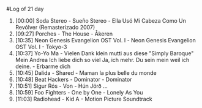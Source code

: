 #Log of 21 day

1. [00:00] Soda Stereo - Sueño Stereo - Ella Usó Mi Cabeza Como Un Revólver (Remasterizado 2007)
1. [09:27] Porches - The House - Åkeren
1. [10:35] Neon Genesis Evangelion OST Vol. I - Neon Genesis Evangelion OST Vol. I - Tokyo-3
1. [10:37] Yo-Yo Ma - Vielen Dank klein mutti aus diese "Simply Baroque" Mein Andrea Ich liebe dich so viel Ja, ich mehr. Du sein mein weil ich deine. - Erbarme dich
1. [10:45] Dalida - Shared - Maman la plus belle du monde
1. [10:48] Beat Hackers - Dominator - Dominator
1. [10:51] Sigur Rós - Von - Hún Jörð …
1. [10:59] Foo Fighters - One by One - Lonely As You
1. [11:03] Radiohead - Kid A - Motion Picture Soundtrack
